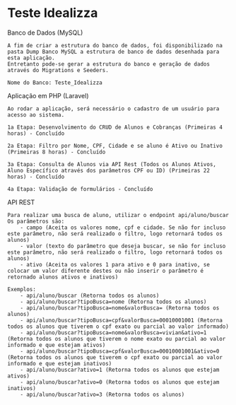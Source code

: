 # Teste Idealizza

Banco de Dados (MySQL)

    A fim de criar a estrutura do banco de dados, foi disponibilizado na pasta Dump Banco MySQL a estrutura de banco de dados desenhada para esta aplicação. 
    Entretanto pode-se gerar a estrutura do banco e geração de dados através do Migrations e Seeders.
	
    Nome do Banco: Teste_Idealizza

Aplicação em PHP (Laravel)

    Ao rodar a aplicação, será necessário o cadastro de um usuário para acesso ao sistema.

    1a Etapa: Desenvolvimento do CRUD de Alunos e Cobranças (Primeiras 4 horas) - Concluído

    2a Etapa: Filtro por Nome, CPF, Cidade e se aluno é Ativo ou Inativo (Primeiras 8 horas) - Concluído

    3a Etapa: Consulta de Alunos via API Rest (Todos os Alunos Ativos, Aluno Específico através dos parâmetros CPF ou ID) (Primeiras 22 horas) - Concluído
    
    4a Etapa: Validação de formulários - Concluído
    
API REST

    Para realizar uma busca de aluno, utilizar o endpoint api/aluno/buscar
    Os parâmetros são:
        - campo (Aceita os valores nome, cpf e cidade. Se não for incluso este parâmetro, não será realizado o filtro, logo retornará todos os alunos)
        - valor (texto do parâmetro que deseja buscar, se não for incluso este parâmetro, não será realizado o filtro, logo retornará todos os alunos)
        - ativo (Aceita os valores 1 para ativo e 0 para inativo, se colocar um valor diferente destes ou não inserir o parâmetro é retornado alunos ativos e inativos)

    Exemplos:
        - api/aluno/buscar (Retorna todos os alunos)
        - api/aluno/buscar?tipoBusca=nome (Retorna todos os alunos)
        - api/aluno/buscar?tipoBusca=nome&valorBusca= (Retorna todos os alunos)
        - api/aluno/buscar?tipoBusca=cpf&valorBusca=00010001001 (Retorna todos os alunos que tiverem o cpf exato ou parcial ao valor informado)
        - api/aluno/buscar?tipoBusca=nome&valorBusca=vivian&ativo=1 (Retorna todos os alunos que tiverem o nome exato ou parcial ao valor informado e que estejam ativos)
        - api/aluno/buscar?tipoBusca=cpf&valorBusca=00010001001&ativo=0 (Retorna todos os alunos que tiverem o cpf exato ou parcial ao valor informado e que estejam inativos)
        - api/aluno/buscar?ativo=1 (Retorna todos os alunos que estejam ativos)
        - api/aluno/buscar?ativo=0 (Retorna todos os alunos que estejam inativos)
        - api/aluno/buscar?ativo=3 (Retorna todos os alunos)

